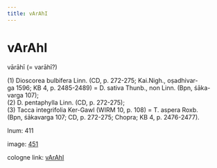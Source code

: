 ```yaml
---
title: vArAhI
---
```


# vArAhI

vārāhī  (= varāhī?) <div n="P" />(1) Dioscorea bulbifera Linn. (CD, p. 272-275; Kai.Nigh., oṣadhivar- <div n="lb" />ga 1596; KB 4, p. 2485-2489) = D. sativa Thunb., non Linn. (Bpn, śāka- <div n="lb" />varga 107); <div n="P" />(2) D. pentaphylla Linn. (CD, p. 272-275); <div n="P" />(3) Tacca integrifolia Ker-Gawl (WIRM 10, p. 108) = T. aspera Roxb. <div n="lb" />(Bpn, śākavarga 107; CD, p. 272-275; Chopra; KB 4, p. 2476-2477).

lnum: 411

image: [451](https://www.sanskrit-lexicon.uni-koeln.de/scans/csl-apidev/servepdf.php?dict=snp&page=451)

cologne link: [vArAhI](https://sanskrit-lexicon.uni-koeln.de/scans/csl-apidev/getword.php?dict=snp&key=vArAhI)

